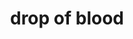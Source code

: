 ---
layout: objects
title: drop of blood
emoji: drop_of_blood
permalink: 🩸.html
image: assets/img/3moji/drop_of_blood.png
---